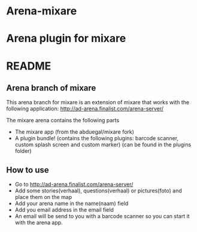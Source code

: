 Arena-mixare
============

Arena plugin for mixare
=======
README
===========
Arena branch of mixare
-------------

This arena branch for mixare is an extension of mixare that works with the following application:
http://ad-arena.finalist.com/arena-server/

The mixare arena contains the following parts

  - The mixare app (from the abduegal/mixare fork)
  - A plugin bundle! (contains the following plugins: barcode scanner, custom splash screen and custom marker) (can be found in the plugins folder)

How to use 
------------

- Go to http://ad-arena.finalist.com/arena-server/
- Add some stories(verhaal), questions(verhaal) or pictures(foto) and place them on the map
- Add your arena name in the name(naam) field
- Add you email address in the email field
- An email will be send to you with a barcode scanner so you can start it with the arena app.
